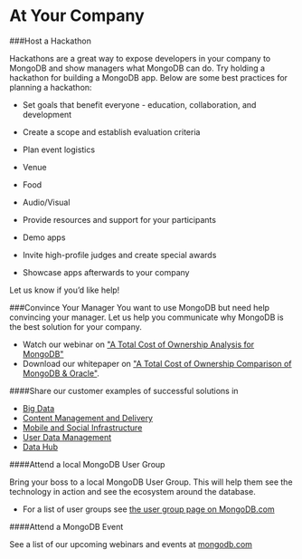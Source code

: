 At Your Company
================================

###Host a Hackathon

Hackathons are a great way to expose developers in your company to MongoDB and show managers what MongoDB can do. Try holding a hackathon for building a MongoDB app. Below are some best practices for planning a hackathon:

* Set goals that benefit everyone - education, collaboration, and development
* Create a scope and establish evaluation criteria
* Plan event logistics
 * Venue
 * Food
 * Audio/Visual

* Provide resources and support for your participants
* Demo apps
* Invite high-profile judges and create special awards
* Showcase apps afterwards to your company

Let us know if you’d like help!

###Convince Your Manager
You want to use MongoDB but need help convincing your manager. Let us help you communicate why MongoDB is the best solution for your company.

* Watch our webinar on ["A Total Cost of Ownership Analysis for MongoDB"](http://www.mongodb.com/presentations/webinar-total-cost-ownership-analysis-mongodb)
* Download our whitepaper on ["A Total Cost of Ownership Comparison of MongoDB & Oracle"](http://www.mongodb.com/dl/tco).

####Share our customer examples of successful solutions in

* [Big Data](http://www.mongodb.com/solutions/big-data)
* [Content Management and Delivery](http://www.mongodb.com/solutions/content-management-and-delivery)
* [Mobile and Social Infrastructure](http://www.mongodb.com/solutions/mobile-and-social-infrastructure)
* [User Data Management](http://www.mongodb.com/solutions/user-data-management)
* [Data Hub](http://www.mongodb.com/solutions/data-hub)

####Attend a local MongoDB User Group

Bring your boss to a local MongoDB User Group. This will help them see the technology in action and see the ecosystem around the database.

* For a list of user groups see [the user group page on MongoDB.com](http://www.mongodb.com/user-groups)

####Attend a MongoDB Event

See a list of our upcoming webinars and events at [mongodb.com](http://www.mongodb.com/events)
